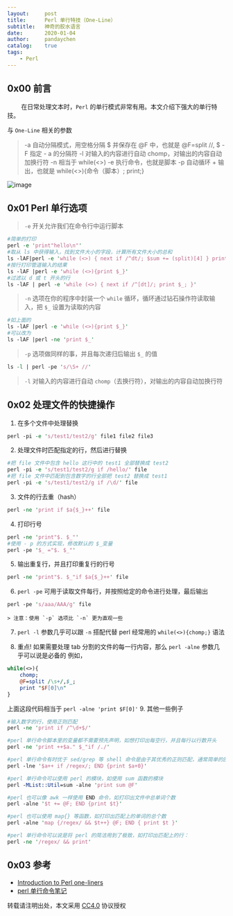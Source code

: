 ```yaml
---
layout:     post
title:      Perl 单行特技（One-Line）
subtitle:   神奇的胶水语言
date:       2020-01-04
author:     pandaychen
catalog:    true
tags:
    - Perl
---
```


##  0x00 前言
&emsp;&emsp; 在日常处理文本时，`Perl` 的单行模式非常有用。本文介绍下强大的单行特技。

与 `One-Line` 相关的参数
>   -a 自动分隔模式，用空格分隔 $ 并保存在 @F 中，也就是 @F=split //, $
>   -F 指定 - a 的分隔符
>   -l 对输入的内容进行自动 chomp，对输出的内容自动加换行符
>   -n 相当于 while(<>)
>   -e 执行命令，也就是脚本
>   -p 自动循环 + 输出，也就是 while(<>){命令（脚本）; print;}

![image](https://s2.ax1x.com/2020/01/17/lzsUsJ.png)

## 0x01	Perl 单行选项
> `-e` 开关允许我们在命令行中运行脚本

```perl
#简单的打印
perl -e 'print"hello\n"'
#取从 ls 中获得输入，找到文件大小的字段，计算所有文件大小的总和
ls -lAF|perl -e 'while (<>) { next if /^dt/; $sum += (split)[4] } print"$sum\n"'
#按行打印管道输入的结果
ls -lAF |perl -e 'while (<>){print $_}'
#过滤以 d 或 t 开头的行
ls -lAF | perl -e 'while (<>) { next if /^[dt]/; print $_; }'
```

> `-n` 选项在你的程序中封装一个 `while` 循环，循环通过钻石操作符读取输入，把 `$_` 设置为读取的内容

```perl
#如上面的
ls -lAF |perl -e 'while (<>){print $_}'
#可以改为
ls -lAF |perl -ne 'print $_'
```

> `-p` 选项做同样的事，并且每次递归后输出 `$_` 的值

```perl
ls -l | perl -pe 's/\S+ //'
```

> `-l` 对输入的内容进行自动 `chomp`（去换行符），对输出的内容自动加换行符

##  0x02    处理文件的快捷操作

1. 在多个文件中处理替换
```perl
perl -pi -e 's/test1/test2/g' file1 file2 file3
```
2.  处理文件时匹配指定的行，然后进行替换
```perl
#把 file 文件中包含 hello 这行中的 test1 全部替换成 test2
perl -pi -e 's/test1/test2/g if /hello/' file
#把 file 文件中匹配到包含数字的行全部把 test2 替换成 test1
perl -pi -e 's/test1/test2/g if /\d/' file
```

3. 文件的行去重（hash）
```perl
perl -ne 'print if $a{$_}++' file
```

4. 打印行号
```perl
perl -ne 'print"$. $_"'
#使用 - p 的方式实现，修改默认的 $_变量
perl -pe '$_ ="$. $_"'
```

5.	输出重复行，并且打印重复行的行号
```perl
perl -ne 'print"$. $_"if $a{$_}++' file
```

6.	`perl -pe` 可用于读取文件每行，并按照给定的命令进行处理，最后输出
```perl
perl -pe 's/aaa/AAA/g' file
```
	> 注意：使用 `-p` 选项比 `-n` 更为直观一些

7.	`perl -l` 参数几乎可以跟 `-n` 搭配代替 perl 经常用的 `while(<>){chomp;}` 语法

8.	重点! 如果需要处理 tab 分割的文件的每一行内容，那么 `perl -alne` 参数几乎可以说是必备的
例如，
```perl
while(<>){
	chomp;
	@F=split /\s+/,$_;
	print "$F[0]\n"
}
```
上面这段代码相当于 `perl -alne 'print $F[0]'`
9.	其他一些例子

```perl
#输入数字的行，使用正则匹配
perl -ne 'print if /^\d+$/'

#perl 单行命令脚本里的变量都不需要预先声明，如想打印出每空行，并且每行以行数开头
perl -ne 'print ++$a." $_"if /./'

#perl 单行命令有时优于 sed/grep 等 shell 命令是由于其优秀的正则匹配，通常简单的匹配可以如：匹配上的行号，模仿 grep -c 的功能
perl -lne '$a++ if /regex/; END {print $a+0}'

#perl 单行命令可以使用 perl 的模块，如使用 sum 函数的模块
perl -MList::Util=sum -alne 'print sum @F'

#perl 也可以像 awk 一样使用 END 命令，如打印出文件中总单词个数
perl -alne '$t += @F; END {print $t}'

#perl 也可以使用 map{} 等函数，如打印出匹配上的单词的总个数
perl -alne 'map {/regex/ && $t++} @F; END { print $t }'

#perl 单行命令可以说是将 perl 的简洁用到了极致，如打印出匹配上的行：
perl -ne '/regex/ && print'
```

## 0x03	参考
-  [Introduction to Perl one-liners](https://catonmat.net/introduction-to-perl-one-liners)
-  [perl 单行命令笔记](http://xiaoxuenotes.com/blog/2013/06/26/perl-oneline-command.html)

转载请注明出处，本文采用 [CC4.0](http://creativecommons.org/licenses/by-nc-nd/4.0/) 协议授权